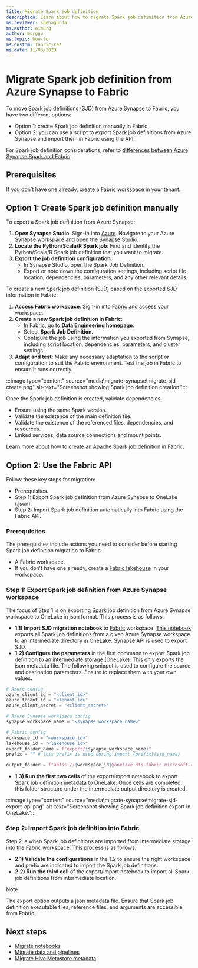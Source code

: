 ```yaml
---
title: Migrate Spark job definition
description: Learn about how to migrate Spark job definition from Azure Synapse Spark to Fabric.
ms.reviewer: snehagunda
ms.author: aimurg
author: murggu
ms.topic: how-to
ms.custom: fabric-cat
ms.date: 11/03/2023
---
```


# Migrate Spark job definition from Azure Synapse to Fabric

To move Spark job definitions (SJD) from Azure Synapse to Fabric, you have two different options:

* Option 1: create Spark job definition manually in Fabric.
* Option 2: you can use a script to export Spark job definitions from Azure Synapse and import them in Fabric using the API.

For Spark job definition considerations, refer to [differences between Azure Synapse Spark and Fabric](migrate-synapse-spark-job-definition.md).

## Prerequisites

If you don’t have one already, create a [Fabric workspace](../get-started/create-workspaces.md) in your tenant.

## Option 1: Create Spark job definition manually

To export a Spark job definition from Azure Synapse:

1.	**Open Synapse Studio**: Sign-in into [Azure](https://portal.azure.com). Navigate to your Azure Synapse workspace and open the Synapse Studio.
1.	**Locate the Python/Scala/R Spark job**: Find and identify the Python/Scala/R Spark job definition that you want to migrate.
1.	**Export the job definition configuration**:
    * In Synapse Studio, open the Spark Job Definition.
    * Export or note down the configuration settings, including script file location, dependencies, parameters, and any other relevant details.

To create a new Spark job definition (SJD) based on the exported SJD information in Fabric:

1.	**Access Fabric workspace**: Sign-in into [Fabric](https://app.fabric.microsoft.com) and access your workspace.
1.	**Create a new Spark job definition in Fabric**:
    * In Fabric, go to **Data Engineering homepage**.
    * Select **Spark Job Definition.**
    * Configure the job using the information you exported from Synapse, including script location, dependencies, parameters, and cluster settings.
1.	**Adapt and test**: Make any necessary adaptation to the script or configuration to suit the Fabric environment. Test the job in Fabric to ensure it runs correctly.

:::image type="content" source="media\migrate-synapse\migrate-sjd-create.png" alt-text="Screenshot showing Spark job definition creation.":::

Once the Spark job definition is created, validate dependencies:
* Ensure using the same Spark version.
* Validate the existence of the main definition file. 
* Validate the existence of the referenced files, dependencies, and resources.
* Linked services, data source connections and mount points.

Learn more about how to [create an Apache Spark job definition](create-spark-job-definition.md) in Fabric.

## Option 2: Use the Fabric API

Follow these key steps for migration:
* Prerequisites.
* Step 1: Export Spark job definition from Azure Synapse to OneLake (.json).
* Step 2: Import Spark job definition automatically into Fabric using the Fabric API.

### Prerequisites
The prerequisites include actions you need to consider before starting Spark job definition migration to Fabric.

* A Fabric workspace.
* If you don’t have one already, create a [Fabric lakehouse](tutorial-build-lakehouse.md) in your workspace. 

### Step 1: Export Spark job definition from Azure Synapse workspace 

The focus of Step 1 is on exporting Spark job definition from Azure Synapse workspace to OneLake in json format. This process is as follows:

* **1.1) Import SJD migration notebook** to [Fabric](https://app.fabric.microsoft.com) workspace. [This notebook](migrate-synapse-spark-job-definition.md) exports all Spark job definitions from a given Azure Synapse workspace to an intermediate directory in OneLake. Synapse API is used to export SJD.
* **1.2) Configure the parameters** in the first command to export Spark job definition to an intermediate storage (OneLake). This only exports the json metadata file. The following snippet is used to configure the source and destination parameters. Ensure to replace them with your own values.

```python
# Azure config
azure_client_id = "<client_id>"
azure_tenant_id = "<tenant_id>"
azure_client_secret = "<client_secret>"

# Azure Synapse workspace config
synapse_workspace_name = "<synapse_workspace_name>"

# Fabric config
workspace_id = "<workspace_id>"
lakehouse_id = "<lakehouse_id>"
export_folder_name = f"export/{synapse_workspace_name}"
prefix = "" # this prefix is used during import {prefix}{sjd_name}

output_folder = f"abfss://{workspace_id}@onelake.dfs.fabric.microsoft.com/{lakehouse_id}/Files/{export_folder_name}"
```

* **1.3) Run the first two cells** of the export/import notebook to export Spark job definition metadata to OneLake. Once cells are completed, this folder structure under the intermediate output directory is created.

:::image type="content" source="media\migrate-synapse\migrate-sjd-export-api.png" alt-text="Screenshot showing Spark job definition export in OneLake.":::

### Step 2: Import Spark job definition into Fabric

Step 2 is when Spark job definitions are imported from intermediate storage into the Fabric workspace. This process is as follows:

* **2.1) Validate the configurations** in the 1.2 to ensure the right workspace and prefix are indicated to import the Spark job definitions.
* **2.2) Run the third cell** of the export/import notebook to import all Spark job definitions from intermediate location.

> [!NOTE]
> The export option outputs a json metadata file. Ensure that Spark job definition executable files, reference files, and arguments are accessible from Fabric.

## Next steps

- [Migrate notebooks](migrate-synapse-notebooks.md)
- [Migrate data and pipelines](migrate-synapse-data-pipelines.md)
- [Migrate Hive Metastore metadata](migrate-synapse-hms-metadata.md)